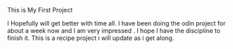 This is My First Project 

I Hopefully will get better with time all.
I have been doing the odin project for about a week now and I am very impressed .
I hope I have the discipline to finish it. 
This is a recipe project i will update as i get along.

